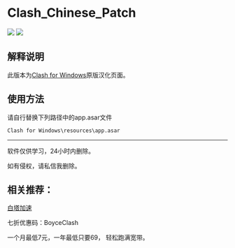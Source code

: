 # Clash_Chinese_Patch

[![](https://img.shields.io/badge/Telegram-公告板-blue)](https://t.me/ClashR_for_Windows_Channel)
[![](https://img.shields.io/badge/Telegram-交流群-purple)](https://t.me/ClashR_For_Windows)

## 解释说明

此版本为[Clash for Windows](https://github.com/Fndroid/clash_for_windows_pkg/releases)原版汉化页面。

## 使用方法

请自行替换下列路径中的app.asar文件

`Clash for Windows\resources\app.asar`

---

软件仅供学习，24小时内删除。

如有侵权，请私信我删除。


## 相关推荐：

[白塔加速](https://btavpn.xyz/)

七折优惠码：BoyceClash

一个月最低7元，一年最低只要69， 轻松跑满宽带。
